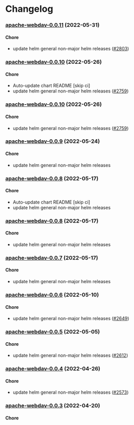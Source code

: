 # Changelog<br>


<a name="apache-webdav-0.0.11"></a>
### [apache-webdav-0.0.11](https://github.com/truecharts/apps/compare/apache-webdav-0.0.10...apache-webdav-0.0.11) (2022-05-31)

#### Chore

* update helm general non-major helm releases ([#2803](https://github.com/truecharts/apps/issues/2803))



<a name="apache-webdav-0.0.10"></a>
### [apache-webdav-0.0.10](https://github.com/truecharts/apps/compare/apache-webdav-0.0.9...apache-webdav-0.0.10) (2022-05-26)

#### Chore

* Auto-update chart README [skip ci]
* update helm general non-major helm releases ([#2759](https://github.com/truecharts/apps/issues/2759))



<a name="apache-webdav-0.0.10"></a>
### [apache-webdav-0.0.10](https://github.com/truecharts/apps/compare/apache-webdav-0.0.9...apache-webdav-0.0.10) (2022-05-26)

#### Chore

* update helm general non-major helm releases ([#2759](https://github.com/truecharts/apps/issues/2759))



<a name="apache-webdav-0.0.9"></a>
### [apache-webdav-0.0.9](https://github.com/truecharts/apps/compare/apache-webdav-0.0.8...apache-webdav-0.0.9) (2022-05-24)

#### Chore

* update helm general non-major helm releases



<a name="apache-webdav-0.0.8"></a>
### [apache-webdav-0.0.8](https://github.com/truecharts/apps/compare/apache-webdav-0.0.7...apache-webdav-0.0.8) (2022-05-17)

#### Chore

* Auto-update chart README [skip ci]
* update helm general non-major helm releases



<a name="apache-webdav-0.0.8"></a>
### [apache-webdav-0.0.8](https://github.com/truecharts/apps/compare/apache-webdav-0.0.7...apache-webdav-0.0.8) (2022-05-17)

#### Chore

* update helm general non-major helm releases



<a name="apache-webdav-0.0.7"></a>
### [apache-webdav-0.0.7](https://github.com/truecharts/apps/compare/apache-webdav-0.0.6...apache-webdav-0.0.7) (2022-05-17)

#### Chore

* update helm general non-major helm releases



<a name="apache-webdav-0.0.6"></a>
### [apache-webdav-0.0.6](https://github.com/truecharts/apps/compare/apache-webdav-0.0.5...apache-webdav-0.0.6) (2022-05-10)

#### Chore

* update helm general non-major helm releases ([#2649](https://github.com/truecharts/apps/issues/2649))



<a name="apache-webdav-0.0.5"></a>
### [apache-webdav-0.0.5](https://github.com/truecharts/apps/compare/apache-webdav-0.0.4...apache-webdav-0.0.5) (2022-05-05)

#### Chore

* update helm general non-major helm releases ([#2612](https://github.com/truecharts/apps/issues/2612))



<a name="apache-webdav-0.0.4"></a>
### [apache-webdav-0.0.4](https://github.com/truecharts/apps/compare/apache-webdav-0.0.3...apache-webdav-0.0.4) (2022-04-26)

#### Chore

* update helm general non-major helm releases ([#2573](https://github.com/truecharts/apps/issues/2573))



<a name="apache-webdav-0.0.3"></a>
### [apache-webdav-0.0.3](https://github.com/truecharts/apps/compare/apache-webdav-0.0.2...apache-webdav-0.0.3) (2022-04-20)

#### Chore
